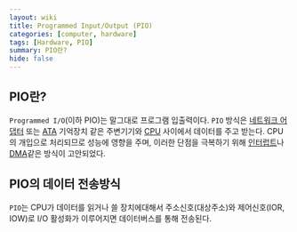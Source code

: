 ```yaml
---
layout: wiki
title: Programmed Input/Output (PIO)
categories: [computer, hardware]
tags: [Hardware, PIO]
summary: PIO란?
hide: false
---
```


## PIO란?

`Programmed I/O`(이하 PIO)는 말그대로 프로그램 입출력이다. `PIO` 방식은 [네트워크 어댑터]() 또는 [ATA]() 기억장치 같은 주변기기와 [CPU](/wiki/central-processing-unit) 사이에서 데이터를 주고 받는다.
CPU의 개입으로 처리되므로 성능에 영향을 주며, 이러한 단점을 극복하기 위해 [인터럽트](/wiki/interrupt)나 [DMA](/wiki/direct-memory-access)같은 방식이 고안되었다.


## PIO의 데이터 전송방식

`PIO`는 CPU가 데이터를 읽거나 쓸 장치에대해서 주소신호(대상주소)와 제어신호(IOR, IOW)로 I/O 활성화가 이루어지면 데이터버스를 통해 전송된다. 
